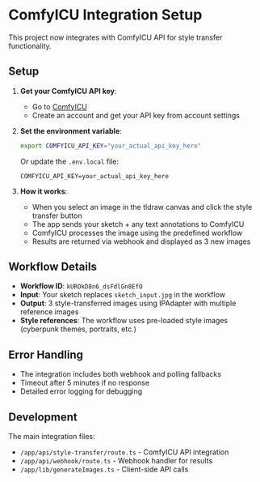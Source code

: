# ComfyICU Integration Setup

This project now integrates with ComfyICU API for style transfer functionality.

## Setup

1. **Get your ComfyICU API key**:
   - Go to [ComfyICU](https://comfy.icu/)
   - Create an account and get your API key from account settings

2. **Set the environment variable**:
   ```bash
   export COMFYICU_API_KEY="your_actual_api_key_here"
   ```

   Or update the `.env.local` file:
   ```
   COMFYICU_API_KEY=your_actual_api_key_here
   ```

3. **How it works**:
   - When you select an image in the tldraw canvas and click the style transfer button
   - The app sends your sketch + any text annotations to ComfyICU
   - ComfyICU processes the image using the predefined workflow
   - Results are returned via webhook and displayed as 3 new images

## Workflow Details

- **Workflow ID**: `kUROkD8n6_dsFdlGn8EfO`
- **Input**: Your sketch replaces `sketch_input.jpg` in the workflow
- **Output**: 3 style-transferred images using IPAdapter with multiple reference images
- **Style references**: The workflow uses pre-loaded style images (cyberpunk themes, portraits, etc.)

## Error Handling

- The integration includes both webhook and polling fallbacks
- Timeout after 5 minutes if no response
- Detailed error logging for debugging

## Development

The main integration files:
- `/app/api/style-transfer/route.ts` - ComfyICU API integration
- `/app/api/webhook/route.ts` - Webhook handler for results
- `/app/lib/generateImages.ts` - Client-side API calls
